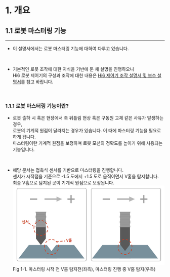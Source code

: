 # 1. 개요
## 1.1 로봇 마스터링 기능
---

- 이 설명서에서는 로봇 마스터링 기능에 대하여 다루고 있습니다. 

<br>

- 기본적인 로봇 조작에 대한 지식을 기반에 둔 채 설명을 진행하오니 <br>
  Hi6 로봇 제어기의 구성과 조작에 대한 내용은 [Hi6 제어기 조작 설명서 및 보수 설명서](https://hrbook-hrc.web.app/#/)를 참고 바랍니다.

<br>

### 1.1.1 로봇 마스터링 기능이란?

- 로봇 출하 시 혹은 현장에서 축 뒤틀림 현상 혹은 구동원 교체 같은 사유가 발생하는 경우,<br>
  로봇의 기계적 원점이 달라지는 경우가 있습니다. 이 때에 마스터링 기능을 필요로하게 됩니다.<br>
  마스터링이란 기계적 원점을 보정하며 로봇 모션의 정확도를 높이기 위해 사용되는 기능입니다.

<br>

- 해당 문서는 접촉식 센서를 기반으로 마스터링을 진행합니다. <br>
  센서가 시작점을 기준으로 -1.5 도에서 +1.5 도로 움직이면서 V홈을 탐지합니다. <br>
  최종 V홈으로 탐지된 곳이 기계적 원점으로 보정됩니다.<div>
<img src="../_assets/12_mastering_concept.PNG" height="250vh"><br>
Fig 1-1. 마스터링 시작 전 V홈 탐지전(좌측), 마스터링 진행 중 V홈 탐지(우측)
</div>